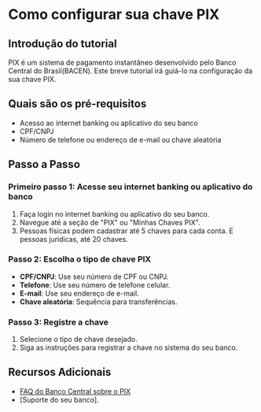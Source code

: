 # Como configurar sua chave PIX

## Introdução do tutorial
PIX é um sistema de pagamento instantâneo desenvolvido pelo Banco Central do Brasil(BACEN). Este breve tutorial irá guiá-lo na configuração da sua chave PIX.

## Quais são os pré-requisitos
- Acesso ao internet banking ou aplicativo do seu banco
- CPF/CNPJ
- Número de telefone ou endereço de e-mail ou chave aleatória

## Passo a Passo

### Primeiro passo 1: Acesse seu internet banking ou aplicativo do banco
1. Faça login no internet banking ou aplicativo do seu banco.
2. Navegue até a seção de "PIX" ou "Minhas Chaves PIX".
3. Pessoas físicas podem cadastrar até 5 chaves para cada conta. E pessoas jurídicas, até 20 chaves.

### Passo 2: Escolha o tipo de chave PIX
- **CPF/CNPJ**: Use seu número de CPF ou CNPJ.
- **Telefone**: Use seu número de telefone celular.
- **E-mail**: Use seu endereço de e-mail.
- **Chave aleatória**: Sequência para transferências. 

### Passo 3: Registre a chave
1. Selecione o tipo de chave desejado.
2. Siga as instruções para registrar a chave no sistema do seu banco.

## Recursos Adicionais
- [FAQ do Banco Central sobre o PIX](https://www.bcb.gov.br/meubc/faqs/c/pix-e-transferencia)
- [Suporte do seu banco]. 

